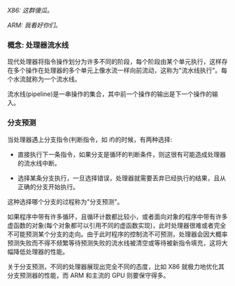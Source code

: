 
*X86: 这群傻瓜。*

*ARM: 我看好你们。*


### 概念: 处理器流水线

现代处理器将指令操作划分为许多不同的阶段，每个阶段由某个单元执行，这样存在多个操作在处理器的多个单元上像水流一样向前流动，这称为"流水线执行"。每个水流就称为一个流水线。

流水线(pipeline)是一串操作的集合，其中前一个操作的输出是下一个操作的输入。


### 分支预测

当处理器遇上分支指令(判断指令，如 if)的时候，有两种选择:

- 直接执行下一条指令，如果分支是循环的判断条件，则这很有可能造成处理器的流水线中断。

- 选择某条分支执行，一旦选择错误，处理器就需要丢弃已经执行的结果，且从正确的分支开始执行。

这种选择哪个分支的过程称为"分支预测"。

如果程序中带有许多循环，且循环计数都比较小，或者面向对象的程序中带有许多虚函数的对象(每个对象都可以引用不同的虚函数实现)，此时处理器很难或者完全不可能预测某个分支的走向。由于此时程序的控制流不可预测，处理器会因大概率预测失败而不得不频繁等待预测失败的流水线被清空或等待被新指令填充，这将大幅降低处理器的性能。

关于分支预测，不同的处理器展现出完全不同的态度，比如 X86 就极力地优化其分支预测器的性能，而 ARM 和主流的 GPU 则要保守得多。